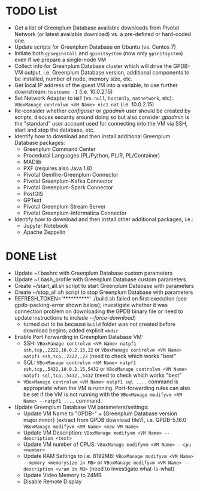 # TODO List
- Get a list of Greenplum Database available downloads from Pivotal Network (or latest available download) vs. a pre-defined or hard-coded one.
- Update scripts for Greenplum Database on Ubuntu (vs. Centos 7)
- Initiate both `gpseginstall` and `gpinitsystem` (now only `gpinitsystem`) even if we prepare a single-node VM
- Collect info for Greenplum Database cluster which will drive the GPDB-VM output, i.e. Greenplum Database version, additional components to be installed, number of node, memory size, etc.
- Get local IP address of the guest VM into a variable, to use further downstream: `hostname -I` (i.e. 10.0.2.15)
- Set Network Adapter to `NAT` (vs. `null`, `hostonly`, `natnetwork`, etc):  `VBoxManage controlvm <VM Name> nic1 nat` (i.e. 10.0.2.15)
- Re-consider whether _configuser_ or _gpadmin_ user should be created by scripts, discuss security around doing so but also consider _gpadmin_ is the "standard" user account used for connecting into the VM via SSH, start and stop the database, etc.
- Identify how to download and then install additional Greenplum Database packages:
    - Greenplum Command Center
    - Procedural Languages (PL/Python, PL/R, PL/Container)
    - MADlib
    - PXF (requires also Java 1.8)
    - Pivotal Gemfire-Greenplum Connector
    - Pivotal Greenplum-Kafka Connector
    - Pivotal Greenplum-Spark Connector
    - PostGIS
    - GPText
    - Pivotal Greenplum Stream Server
    - Pivotal Greenplum-Informatica Connector
- Identify how to download and then install other additional packages, i.e.:
    - Jupyter Notebook
    - Apache Zeppelin  

# DONE List
- Update ~/.bashrc with Greenplum Database custom parameters
- Update ~/.bash_profile with Greenplum Database custom parameters
- Create ~/start_all.sh script to start Greenplum Database with parameters
- Create ~/stop_all.sh script to stop Greenplum Database with parameters
- REFRESH_TOKEN='**********' ./build.sh failed on first execution (see gpdb-packing-error shown below); investigate whether it was connection problem on downloading the GPDB binary file or need to update instructions to include _--force-download_)
  - turned out to be because `build` folder was not created before download begins; added explicit `mkdir`
- Enable Port Forwarding in Greenplum Database VM:
    - SSH: `VBoxManage controlvm <VM Name> natpf1 ssh,tcp,,2222,10.0.2.15,22` or `VBoxManage controlvm <VM Name> natpf1 ssh,tcp,,2222,,22` (need to check which works "best"
    - SQL: `VBoxManage controlvm <VM Name> natpf1 ssh,tcp,,5432,10.0.2.15,5432` or `VBoxManage controlvm <VM Name> natpf1 sql,tcp,,5432,,5432` (need to check which works "best"
    - `VBoxManage controlvm <VM Name> natpf1 sql ....` command is appropriate when the VM is running. Port-forwarding rules can also be set if the VM is not running with the `VBoxManage modifyvm <VM Name> --natpf1 ....` command.
- Update Greenplum Database VM parameters/settings:
    - Update VM Name to "GPDB-" + {Greenplum Database version major.minor} (extract from GPDB download file?), i.e. GPDB-5.16.0: `VBoxManage modifyvm <VM Name> <new VM Name>`
    - Update VM Description: `VBoxManage modifyvm <VM Name> --description <text>`
    - Update VM number of CPUS: `VBoxManage modifyvm <VM Name> --cpu <number>`
    - Update RAM Settings to i.e. 8192MB: `VBoxManage modifyvm <VM Name> --memory <memorysize in MB>` or `VBoxManage modifyvm <VM Name> --description <vram in MB>` (need to investigate what-is-what)
    - Update Video Memory to 24MB
    - Disable Remote Display
